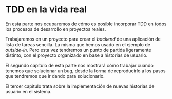 # TDD en la vida real #

En esta parte nos ocuparemos de cómo es posible incorporar TDD en todos los procesos de desarrollo en proyectos reales.

Trabajaremos en un proyecto para crear el *backend* de una aplicación de lista de tareas sencilla. La misma que hemos usado en el ejemplo de *outside-in*. Pero esta vez tendremos un punto de partida ligeramente distinto, con el proyecto organizado en base a historias de usuario.

El segundo capítulo de esta parte nos mostrará cómo trabajar cuando tenemos que solucionar un bug, desde la forma de reproducirlo a los pasos que tendremos que ir dando para solucionarlo.

El tercer capítulo trata sobre la implementación de nuevas historias de usuario en el sistema.
